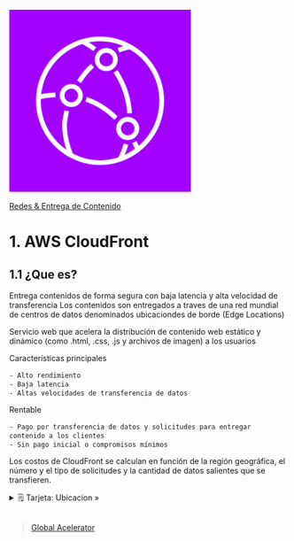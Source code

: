![Amazon CloudFront](../../00_assets/Redes%20&%20Entrega%20de%20contenidos/cloudfront-logo.png)

[Redes & Entrega de Contenido](../../04-Redes_y_entrega_de_Contenido/)

# 1. AWS CloudFront

## 1.1 ¿Que es?

Entrega contenidos de forma segura con baja latencia y alta velocidad de transferencia
Los contenidos son entregados a traves de una red mundial de centros de datos denominados ubicaciondes de borde (Edge Locations)

Servicio web que acelera la distribución de contenido web estático y dinámico (como .html, .css, .js y archivos de imagen) a los usuarios

Características principales

    - Alto rendimiento
    - Baja latencia
    - Altas velocidades de transferencia de datos

Rentable

    - Pago por transferencia de datos y solicitudes para entregar contenido a los clientes
    - Sin pago inicial o compromisos mínimos

Los costos de CloudFront se calculan en función de la región geográfica, el número y el tipo de solicitudes y la cantidad de datos salientes que se transfieren.

<details>
<summary>🗒 Tarjeta: Ubicacion »</summary>

| Como funciona |
| ---- |
| Si el contenido a entregar ya se encuentra en la Edge Location con la latenica mas baja la entrega es inmediata |
| Si no se encuentra CDN lo recupera y lo manda - el precio varia segun region - |

</details> 

<br/>

> [Global Acelerator](./globalAcelerator.md)

<br/>